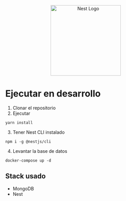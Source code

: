 <p align="center">
  <a href="http://nestjs.com/" target="blank"><img src="https://nestjs.com/img/logo-small.svg" width="220" alt="Nest Logo" /></a>
</p>

# Ejecutar en desarrollo

1. Clonar el repositorio
2. Ejecutar
```
yarn install
```
3. Tener Nest CLI instalado
```
npm i -g @nestjs/cli
```
4. Levantar la base de datos
```
docker-compose up -d
```


## Stack usado
* MongoDB
* Nest